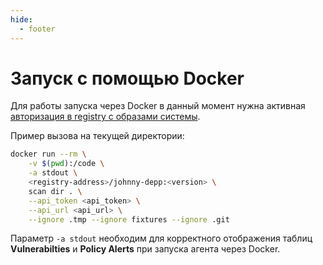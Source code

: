 ```yaml
---
hide:
  - footer
---
```

# Запуск с помощью Docker

Для работы запуска через Docker в данный момент нужна активная [авторизация в registry с образами системы](/on-premise/installation).

Пример вызова на текущей директории:

```bash
docker run --rm \
    -v $(pwd):/code \
    -a stdout \
    <registry-address>/johnny-depp:<version> \
    scan dir . \
    --api_token <api_token> \
    --api_url <api_url> \
    --ignore .tmp --ignore fixtures --ignore .git 
```

Параметр `-a stdout` необходим для корректного отображения таблиц **Vulnerabilties** и **Policy Alerts** при запуска агента через Docker.